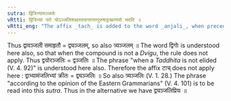 ```yaml
---
sutra: द्वित्रिभ्यामञ्जलेः
vRtti: द्वित्रिभ्यां परो योऽञ्जलिशब्दस्तदन्तात्तत्पुरुषाट्टच्प्रत्ययो भवति ॥
vRtti_eng: "The affix _tach_ is added to the word _anjali_, when preceded by _dvi_ or _tri_, in & _Dvigu_ _Tatpurusha_ compound."
---
```

Thus द्वावञ्जली समाहृतौ = द्व्यञ्जलम्, so also त्र्यञ्जलम् ॥ The word द्विगोः is understood here also, so that when the compound is not a _Dvigu_, the rule does not apply. Thus द्वयोरञ्जलिः = द्वञ्जलिः ॥ The phrase "when a _Taddhita_ is not elided (V. 4. 92)" is understood here also. Therefore the affix टाच् does not apply here : द्वाभ्यामंजलिभ्यां क्रीतः = द्व्यञ्जलिः ॥ So also त्र्यञ्जलिः (V. 1. 28.) The phrase "according to the opinion of the Eastern Grammarians" (V. 4. 101) is to be read into this _sutra_. Thus in the alternative we have द्व्यञ्जलिप्रियः ॥
